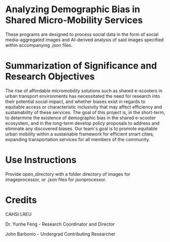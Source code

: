 # Analyzing Demographic Bias in Shared Micro-Mobility Services #
These programs are designed to process social data in the form of social media-aggregated images and
AI-derived analysis of said images specified within accompanying .json files.

# Summarization of Significance and Research Objectives #
The rise of affordable micromobility solutions such as shared e-scooters in urban transport environments
has necessitated the need for research into their potential social impact, and whether biases exist in
regards to equitable access or characteristic inclusivity that may affect efficiency and sustainability of
these services. The goal of this project is, in the short-term, to determine the existence of demographic
bias in the shared e-scooter ecosystem, and in the long-term develop policy proposals to address and
eliminate any discovered biases. Our team's goal is to promote equitable urban mobility within a sustainable
framework for efficient smart cities, expanding transportation services for all members of the community.

# Use Instructions #
Provide open_directory with a folder directory of images for imageprocessor, or .json files for jsonprocessor. 

# Credits #
CAHSI LREU

Dr. Yunhe Feng - Research Coordinator and Director

John Barbonio - Undergrad Contributing Researcher
